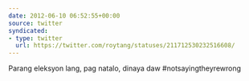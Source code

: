 ```yaml
---
date: 2012-06-10 06:52:55+00:00
source: twitter
syndicated:
- type: twitter
  url: https://twitter.com/roytang/statuses/211712530232516608/
---
```


Parang eleksyon lang, pag natalo, dinaya daw #notsayingtheyrewrong